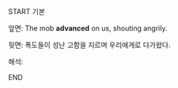 START
기본

앞면:
The mob **advanced** on us, shouting angrily.


뒷면:
폭도들이 성난 고함을 지르며 우리에게로 다가왔다.


해석:
<!--ID: 1733296949182-->
END